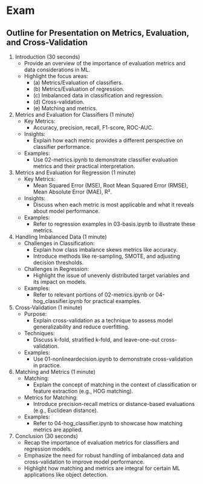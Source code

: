 # Exam

## Outline for Presentation on Metrics, Evaluation, and Cross-Validation

1. Introduction (30 seconds)
    * Provide an overview of the importance of evaluation metrics and data considerations in ML.
    * Highlight the focus areas:
        * (a) Metrics/Evaluation of classifiers.
        * (b) Metrics/Evaluation of regression.
        * (c) Imbalanced data in classification and regression.
        * (d) Cross-validation.
        * (e) Matching and metrics.
2. Metrics and Evaluation for Classifiers (1 minute)
    * Key Metrics:
        * Accuracy, precision, recall, F1-score, ROC-AUC.
    * Insights:
        * Explain how each metric provides a different perspective on classifier performance.
    * Examples:
        * Use 02-metrics.ipynb to demonstrate classifier evaluation metrics and their practical interpretation.
3. Metrics and Evaluation for Regression (1 minute)
    * Key Metrics:
        * Mean Squared Error (MSE), Root Mean Squared Error (RMSE), Mean Absolute Error (MAE), R².
    * Insights:
        * Discuss when each metric is most applicable and what it reveals about model performance.
    * Examples:
        * Refer to regression examples in 03-basis.ipynb to illustrate these metrics.
4. Handling Imbalanced Data (1 minute)
    * Challenges in Classification:
        * Explain how class imbalance skews metrics like accuracy.
        * Introduce methods like re-sampling, SMOTE, and adjusting decision thresholds.
    * Challenges in Regression:
        * Highlight the issue of unevenly distributed target variables and its impact on models.
    * Examples:
        * Refer to relevant portions of 02-metrics.ipynb or 04-hog_classifier.ipynb for practical examples.
5. Cross-Validation (1 minute)
    * Purpose:
        * Explain cross-validation as a technique to assess model generalizability and reduce overfitting.
    * Techniques:
        * Discuss k-fold, stratified k-fold, and leave-one-out cross-validation.
    * Examples:
        * Use 01-nonlineardecision.ipynb to demonstrate cross-validation in practice.
6. Matching and Metrics (1 minute)
    * Matching:
        * Explain the concept of matching in the context of classification or feature extraction (e.g., HOG matching).
    * Metrics for Matching:
        * Introduce precision-recall metrics or distance-based evaluations (e.g., Euclidean distance).
    * Examples:
        * Refer to 04-hog_classifier.ipynb to showcase how matching metrics are applied.
7. Conclusion (30 seconds)
    * Recap the importance of evaluation metrics for classifiers and regression models.
    * Emphasize the need for robust handling of imbalanced data and cross-validation to improve model performance.
    * Highlight how matching and metrics are integral for certain ML applications like object detection.